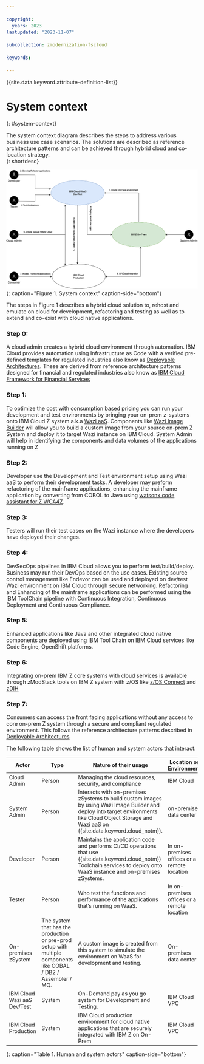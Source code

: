 ```yaml
---

copyright:
  years: 2023
lastupdated: "2023-11-07"

subcollection: zmodernization-fscloud

keywords:

---
```


{{site.data.keyword.attribute-definition-list}}

# System context
{: #system-context}

The system context diagram describes the steps to address various business use case scenarios. The solutions are described as reference architecture patterns and can be achieved through hybrid cloud and co-location strategy.  
{: shortdesc}

![System Context Diagram](images/system-context.png){: caption="Figure 1. System context" caption-side="bottom"}

The steps in Figure 1 describes a hybrid cloud solution to, rehost and emulate on cloud for development, refactoring and testing as well as to extend and co-exist with cloud native applications. 

### Step 0:
A cloud admin creates a hybrid cloud environment through automation. IBM Cloud provides automation using Infrastructure as Code with a verified pre-defined templates for regulated industries also know as [Deployable Architectures](https://cloud.ibm.com/catalog#reference_architecture). These are derived from reference architecture patterns designed for financial and regulated industries also know as [IBM Cloud Framework for Financial Services](https://cloud.ibm.com/docs/framework-financial-services?topic=framework-financial-services-about#ibm-cloud-framework-for-financial-services)

### Step 1:
To optimize the cost with consumption based pricing you can run your development and test environments by bringing your on-prem z-systems onto IBM Cloud Z system a.k.a [Wazi aaS](https://www.ibm.com/cloud/wazi-as-a-service). Components like [Wazi Image Builder](https://www.ibm.com/docs/en/wazi-aas/1.0.0?topic=bringing-your-own-image-wazi-image-builder) will allow you to build a custom image from your source on-prem Z System and deploy it to target Wazi instance on IBM Cloud. System Admin will help in identifying the components and data volumes of the applications running on Z

### Step 2:
Developer use the Development and Test environment setup using Wazi aaS to perform their development tasks. A developer may preform refactoring of the mainframe applications, enhancing the mainframe application by converting from COBOL to Java using [watsonx code assistant for Z WCA4Z](https://www.ibm.com/watsonx).

### Step 3:
Testers will run their test cases on the Wazi instance where the developers have deployed their changes.

### Step 4:
DevSecOps pipelines in IBM Cloud allows you to perform test/build/deploy. Business may run their DevOps based on the use cases. Existing source control management like Endevor can be used and deployed on dev/test Wazi environment on IBM Cloud through secure networking. Refactoring and Enhancing of the mainframe applications can be performed using the IBM ToolChain pipeline with Continuous Integration, Continuous Deployment and Continuous Compliance.

### Step 5:
Enhanced applications like Java and other integrated cloud native components are deployed using IBM Tool Chain on IBM Cloud services like Code Engine, OpenShift platforms.

### Step 6:
Integrating on-prem IBM Z core systems with cloud services is available through zModStack tools on IBM Z system with z/OS like [z/OS Connect](https://www.ibm.com/products/zos-connect) and [zDIH](https://www.ibm.com/products/z-digital-integration-hub)

### Step 7:
Consumers can access the front facing applications without any access to core on-prem Z system through a secure and compliant regulated environment. This follows the reference architecture patterns described in [Deployable Architectures](https://cloud.ibm.com/catalog#reference_architecture)



The following table shows the list of human and system actors that interact.

| Actor                       | Type                                                                                                                  | Nature of their usage                                                                                                                                                                               | Location or Environment         |
|-----------------------------|-----------------------------------------------------------------------------------------------------------------------|-----------------------------------------------------------------------------------------------------------------------------------------------------------------------------------------------------|---------------------------------|
| Cloud Admin                 | Person                                                                                                                | Managing the cloud resources, security, and compliance                                                                                                                                              | IBM Cloud                       |
| System Admin                | Person                                                                                                                | Interacts with on-premises zSystems to build custom images by using Wazi Image Builder and deploy into target environments like Cloud Object Storage and Wazi aaS on {{site.data.keyword.cloud_notm}}. | on-premises data center             |
| Developer                   | Person                                                                                                                | Maintains the application code and performs CI/CD operations that use {{site.data.keyword.cloud_notm}} Toolchain services to deploy onto WaaS instance and on-premises zSystems.                    | In on-premises offices or a remote location |
| Tester                      | Person                                                                                                                | Who test the functions and performance of the applications that’s running on WaaS.                                                                                                                  | In on-premises offices or a remote location |
| On-premises zSystem         | The system that has the production or pre-prod setup with multiple components like COBAL / DB2 / Assembler / MQ. | A custom image is created from this system to simulate the environment on WaaS for development and testing.                                                                                         | On-premises data center             |
| IBM Cloud Wazi aaS Dev/Test | System                                                                                                                | On-Demand pay as you go system for Development and Testing.                                                                                                                                         | IBM Cloud VPC                   |
| IBM Cloud Production        | System                                                                                                                | IBM Cloud production environment for cloud native applications that are securely integrated with IBM Z on On-Prem                                                                                   | IBM Cloud VPC                   |
{: caption="Table 1. Human and system actors" caption-side="bottom"}




